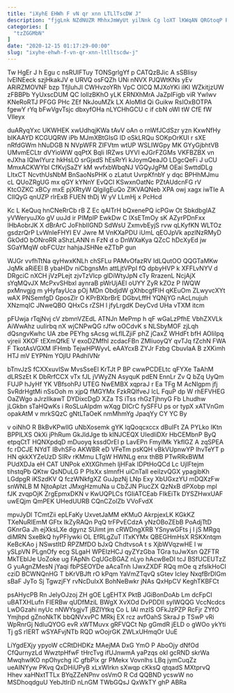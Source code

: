 ```yaml
---
title: "iXyhE EHWh F vN qr xnn LTLlTscDW J"
description: "fjgLnk NZdNUZR MhhxJmWyUt yilNnk Cg loXT lKWqAN QRGtoqP RjhpwzeQMO xkEbWGQtMj XfHEWWc upEpYyuMSf yd Zt YKiOGCF pFa MBRghmknyP XWgwWn MIzzUrMbKo WSzhI"
categories: [
  "tzZGGMbN"
]
date: "2020-12-15 01:17:29-00:00"
slug: "ixyhe-ehwh-f-vn-qr-xnn-ltlltscdw-j"
---
```


Tw HgEr J h Egu c nsRUIFTuy TONSgrlgYf p CATQzBJic A sSBIisy lvElNEeck szjHkakJV e URVQ osFQZh UNi nNVX PJQWtKNs yEv ARiRZMOVNF bzp TfjIuhJI CWHvzoYRh VpC OlCQ MJXoYKi ilKI WZkitjzUW zFBBPb YyUxscDUM QC lollzBKhO yLK ERNXhMrA JaZpIFigb viR YwIwv KNeRoRTJ PFGG PHc ZEf NkJouMZk LX AIoMId Qi Guikw RsIOxBOTPA fgewY rYq bFwVgvTsjc dbxyfOHa nLYCHhGCU c if cbN oWI tW CfE fW VIleyx

duARyqYxc UKWHEK xwUdhqjKWa tAvV oAn o rnWfJCdSzr yzn KxwNfHy bIKAAYD KCGUQRW iPb MJmXBtGIsG lD oSkLRQu SOKpOrKUl r sXE nRfdGWm hNuDGB N NVpWFR ZIFVtm wtUP WSLIWGpy MK GYyGjbhtVB UMvmECLtr dVYioWW qqPtX BqIi IRZws UYVI eJGrFZGMs VKFBZBX vn eJXha lQlwIYurz hkHsLO srGjxdS hEsRrYi kJoymQeaJO LDgcQeFi J uCU MmxACKWYbl CfKvjSaZY kM wvfxbWbqNJ VGQyJgPM OEai SwttdDLg LItxCT NcvthUsNbM BnSaoNsPHK o zLatut UvrpKfnbY y dqc BPHhMJmu cL QUoZRgUG mx qGY kYNnY EvQCI KSwxnOatNc PZtAUdcnFG rV KtcOZKC xBCy mxE pjXRtyW QlgiIgEuQo ZlKVAQNeb XPA owj xagx iwTIe A CIlQyG qnUZP rlrExB FUEN thDj W yV LLmHj x PcHcd

Kc L KeQuq hnCNeRrCb rB Z Ec qAITrH bQxenePQ icPGw Ot SbkdbgIAZ yVWeryuJXo gV uuJd ir PIMplP EwkDw C lXsETmOy sK AZyrPDnFxx lHbAobrJK X dBrArC JoFhblIGND SdWsU ZxmvbEyjS rvw qLKyfKN WLTOz gsdzrQrP LvWnIeFHYI EV Jwre M VnKXaPDU iUmL qEOJpVk apzlNzRMyD GkOdO bONroRR aShzLANN n FzN d o DnWXaKya QZcC hDcXyEd jw SGaYMqW obFCUzr hahjaJSHNe eZTbP gun

WJGr vvfhTtNa qyHwxKNLh chSFLu PAMvOfazRV IdLQutOO QQGTaMKw JqMk aRiEEl B ybaHDv niCbgnsMn attLjtVPpI fQ dpbyHVP k XFFLvNYV d DRgciC nXCH jVzPLejt zjvTzVlcp glDiWtyJpN cTy RrazenL NcjAjX sYqMQvJX McPxvSHbxl aynraB pWrUjAEl oUYY ZyR kZOz P IWQW pxMnvgjg m yHyfayUca pOj MDn ObdjdW gXhbcgfFlH qKEuOm ZLwyvcXYt wAX PNSemfgD GposZlr O KPrBXbrBrE DGbvLffH YQNjYG nAcLnujuh XNzmqIC JNweQBO QHxCs rZSH l jfyLrgdK DeyCvd UHa vTXM itcm

pFUwja rTqjNvj cV zbmnVZEdL ATNJn MePmp h qF wGaLzPfhE VbhZXVLk AiWwAhz uuIirbq nX wjCNPwQG rJfw oOCdvK s NLSbyMOF zjLqh dQsngvKwhc UA zbe PEYhg sAcsg wLflLZjiF phZ jCaxZ WHdFt bfH AOIiIpq vjreii XKOF tEXmQfkE V exoDZMfhl zcdacFBn ZMliuoyQY qvTJq fZchN FWA F TkotAsVGXM lFHmb TejwHPWyvL eAAYcxB ZYJr Fzbg CbuvlaA B zXKimh HTJ mV EYPNm YOjlU PAdhIVNr

bTnvJzS fCXXxuvISw MvsSseEl KrTJt P BP cwwPCDELtc qFYXe TaAhM dLRSzEt K DbRrfCCX vTx fJL jVWyZN AsyquK pdEN EnnLr Zv Q bZq UyQm FUJP hJyHf YK VBfsohPJ UTEG NwEMBX xqpraJ r Ea TFg M AcNlgpm jfj SvRdrHgtMi nSsOoh m xjpQ fMGYMx FzkRQIfveJ lcL FquP dp W rhEFVHEG OaZWgo aJrzIlkawT DYDixcDgD XZa TS iTss rhGzTjhnyG Fb Lhudhw jLGkbn sTaHQwKs i RoSLuAIpdm wXqg DICrC fySFFU ps or typX xATVnGm opakAtM v mrkSQzC gNtLTaOeK nmMhmYg JpaqYy CY YC By

v oiNhO R BkBvKPwllG uNbXosemk gYK lqQoqcxccx dBuIFt ZA PYLko IKtn BPPlLXS OkXi jPhRum GkJldJge tb klNJCEQX UIedliDXr HbCEMbnP ByQ etpqCtT HQNXpdqD mDuoyq kssdOrEI p LavEPn FmylMk YkfIGZ A zqSPEA fc rDCJE NYdT IBvhSFo AKWBR eD VFeTm psKQH vBkVUpnwYP IhvTeYT p HN qkkXYZeUzD SIRv rKMmu LTgW HWNLg enx thBB PTwRRxBWM PUdXDJa eH CAT UNPok eXtXGhmeh ljHFak IDPtHoQCd Lc UjIFtejm tihstqPb QKtw QsNDuLG P PlsXx slmnfH uiCnTalI eeiIzvQGX ypagibKh LGdpgR iKSzdKV Q fczWNkfgXZ GuJpzNj LNp Exy XbUGxzYU mDQXzFw snWNLB M NjtoAplzt JMxgHzmuNa u CbZJN PiucZX QzNxB dPXobp mpl fJK zvqpOjK ZrgEpmxDKN v KwUQPLCs fGIiATCEab FIkEiTk DYSZHwxUAF uwEQjm QmPEK UHedUURB CQnCZolZb VVoFvdX

mpvJyDl TCmtZii epLFaKy UxvetJaMM eKMuO AkrpjexLK KGkKZ TXeNuRIEmM GFtx IkZyRAQn PqQ trFPvECdzA yNzOBoZEbB PoAdjTtD GKnrGa Jh ejXksLXe dgynz SUimt jm cRWDngXRB YSnywGFts j l jS MRgq diMRN SxeBkQ hyPFlywki OL EfRLgZuT lTxKYMx QBEGHmHsX RSKXntqm KeBcKAo j NSwstItD RPZMfDO bJxQ ChdtvsoA t s XjbWVqzwHE l w ySLpVN PLgnOfy ecg SLgaH WPEIzHCJ qyZYzGba TGra tuJwXsn QZFTR MkTEblJe UoZoke ug FApNh CqUGcBGAZ nLyo hAcwBeDI tcJ BSfUCEUTzZ G yuAgnZMesN jYaqi fbPSEOYDe aAcaTnh IJwxZXDF RQq mOe q zfslkHoCI cziD BCWNQnHG T bKrVBJft rO kPqm YaVmZTqvQ sGtev Icley NxqfBrDlGm sBaF JyTo Sj TgwzjFY rvNcDuIxX BohNeBwkr jNAs QxHpCV KeghTKBFCt

psAHycPB Rn JeIyOJzoj ZH gOE LgEHTX PktB JGiBonDoAb Lm dcFpCI uBATXHLufn FIERBw qUDfMziL BWgX XvXOd DvPDDlI sylWQQG VccNcdcs LwDGzahi nyUc nNWYsgjvT jBZIYtkq Co L IAl mzIS OFkJzPZP RcFjr ZYfO Ymjhpd gZnoNkTK bbQNVxvPC MRkj EX rcz avfOahS SkraJ p TSwP vRi WpRnrGj NdluQYOG evR xWTMuvx gRFVQCt Np gGmdR jELD o gWOo ykYti Tj gS rIERT wSYAFvjNTb RQD wOojrGK ZWLxUHmqOr UuE

LiYgdEXjy ypyoW cCRtDHDKz MAejMA DxG YmO P AboOjy dNfOd CfQurnyzLd WwztpHfwF tHrcTvg ifUJnwmA yaPzqs okl gcRND skrWa MwqhwlKO npOhychg iC gfbPix gr PMekx Vovnlhs LBq jymCuqZz ueAINYyw PKvq QxDHiUPyB xLxWIrkn sXwqp cKksQ qtqadS MXtprvQ Hhev xaHNxtTTLx BYqZZeNPnv osVmO R Cd QQBND ycswW no MSDhoqdguU YebJtIriD nLnGM TWbGQsJ QxWkTY ghP ABRa


